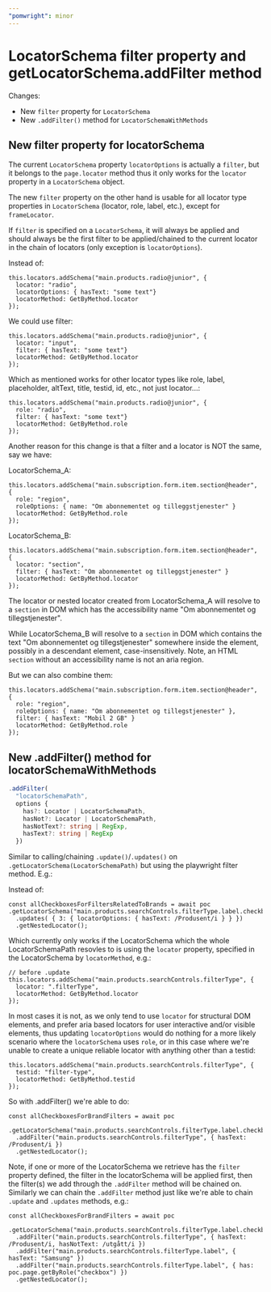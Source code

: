 ```yaml
---
"pomwright": minor
---
```


# LocatorSchema filter property and getLocatorSchema.addFilter method

Changes:

- New `filter` property for `LocatorSchema`
- New `.addFilter()` method for `LocatorSchemaWithMethods`

## New filter property for locatorSchema

The current `LocatorSchema` property `locatorOptions` is actually a `filter`, but it belongs to the `page.locator` method thus it only works for the `locator` property in a `LocatorSchema` object.

The new `filter` property on the other hand is usable for all locator type properties in `LocatorSchema` (locator, role, label, etc.), except for `frameLocator`.

If `filter` is specified on a `LocatorSchema`, it will always be applied and should always be the first filter to be applied/chained to the current locator in the chain of locators (only exception is `locatorOptions`).

Instead of:

```TS
this.locators.addSchema("main.products.radio@junior", {
  locator: "radio",
  locatorOptions: { hasText: "some text"}
  locatorMethod: GetByMethod.locator
});
```

We could use filter:

```TS
this.locators.addSchema("main.products.radio@junior", {
  locator: "input",
  filter: { hasText: "some text"}
  locatorMethod: GetByMethod.locator
});
```

Which as mentioned works for other locator types like role, label, placeholder, altText, title, testid, id, etc., not just locator...:

```TS
this.locators.addSchema("main.products.radio@junior", {
  role: "radio",
  filter: { hasText: "some text"}
  locatorMethod: GetByMethod.role
});
```

Another reason for this change is that a filter and a locator is NOT the same, say we have:

LocatorSchema_A:

```TS
this.locators.addSchema("main.subscription.form.item.section@header", {
  role: "region",
  roleOptions: { name: "Om abonnementet og tilleggstjenester" }
  locatorMethod: GetByMethod.role
});
```

LocatorSchema_B:

```TS
this.locators.addSchema("main.subscription.form.item.section@header", {
  locator: "section",
  filter: { hasText: "Om abonnementet og tilleggstjenester" }
  locatorMethod: GetByMethod.locator
});
```

The locator or nested locator created from LocatorSchema_A will resolve to a `section` in DOM which has the accessibility name "Om abonnementet og tillegstjenester".

While LocatorSchema_B will resolve to a `section` in DOM which contains the text "Om abonnementet og tillegstjenester" somewhere inside the element, possibly in a descendant element, case-insensitively. Note, an HTML `section` without an accessibility name is not an aria region.

But we can also combine them:

```TS
this.locators.addSchema("main.subscription.form.item.section@header", {
  role: "region",
  roleOptions: { name: "Om abonnementet og tillegstjenester" },
  filter: { hasText: "Mobil 2 GB" }
  locatorMethod: GetByMethod.role
});
```

## New .addFilter() method for locatorSchemaWithMethods

```ts
.addFilter(
  "locatorSchemaPath", 
  options { 
    has?: Locator | LocatorSchemaPath,
    hasNot?: Locator | LocatorSchemaPath,
    hasNotText?: string | RegExp,
    hasText?: string | RegExp 
  })
```

Similar to calling/chaining `.update()`/`.updates()` on `.getLocatorSchema(LocatorSchemaPath)` but using the playwright filter method. E.g.:

Instead of:

```TS
const allCheckboxesForFiltersRelatedToBrands = await poc
.getLocatorSchema("main.products.searchControls.filterType.label.checkbox")
  .updates( { 3: { locatorOptions: { hasText: /Produsent/i } } })
  .getNestedLocator();
```

Which currently only works if the LocatorSchema which the whole LocatorSchemaPath resovles to is using the `locator` property, specified in the LocatorSchema by `locatorMethod`, e.g.:

```TS
// before .update
this.locators.addSchema("main.products.searchControls.filterType", {
  locator: ".filterType",
  locatorMethod: GetByMethod.locator
});
```

In most cases it is not, as we only tend to use `locator` for structural DOM elements, and prefer aria based locators for user interactive and/or visible elements, thus updating `locatorOptions` would do nothing for a more likely scenario where the `locatorSchema` uses `role`, or in this case where we're unable to create a unique reliable locator with anything other than a testid:

```TS
this.locators.addSchema("main.products.searchControls.filterType", {
  testid: "filter-type",
  locatorMethod: GetByMethod.testid
});
```

So with .addFilter() we're able to do:

```TS
const allCheckboxesForBrandFilters = await poc
  .getLocatorSchema("main.products.searchControls.filterType.label.checkbox")
  .addFilter("main.products.searchControls.filterType", { hasText: /Produsent/i })
  .getNestedLocator();
```

Note, if one or more of the LocatorSchema we retrieve has the `filter` property defined, the filter in the locatorSchema will be applied first, then the filter(s) we add through the `.addFilter` method will be chained on. Similarly we can chain the `.addFilter` method just like we're able to chain `.update` and `.updates` methods, e.g.:

```TS
const allCheckboxesForBrandFilters = await poc
  .getLocatorSchema("main.products.searchControls.filterType.label.checkbox")
  .addFilter("main.products.searchControls.filterType", { hasText: /Produsent/i, hasNotText: /utgått/i })
  .addFilter("main.products.searchControls.filterType.label", { hasText: "Samsung" })
  .addFilter("main.products.searchControls.filterType.label", { has: poc.page.getByRole("checkbox") })
  .getNestedLocator();
```
